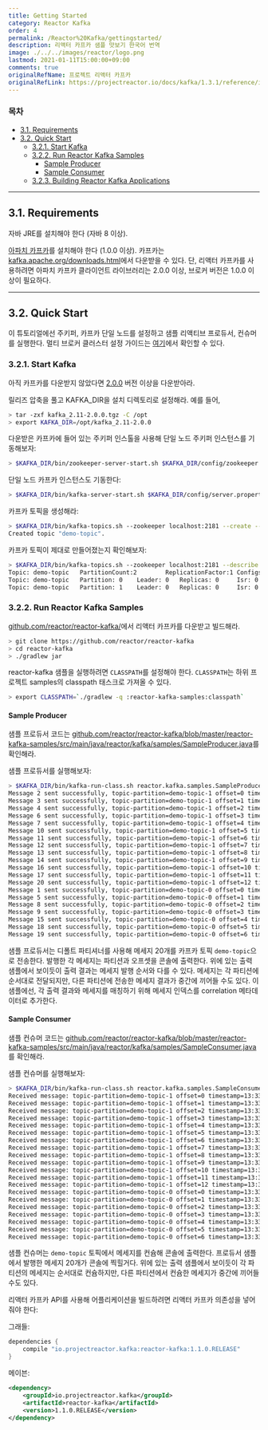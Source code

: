 ```yaml
---
title: Getting Started
category: Reactor Kafka
order: 4
permalink: /Reactor%20Kafka/gettingstarted/
description: 리액터 카프카 샘플 맛보기 한국어 번역
image: ./../../images/reactor/logo.png
lastmod: 2021-01-11T15:00:00+09:00
comments: true
originalRefName: 프로젝트 리액터 카프카
originalRefLink: https://projectreactor.io/docs/kafka/1.3.1/reference/index.html#_getting_started
---
```


### 목차

- [3.1. Requirements](#31-requirements)
- [3.2. Quick Start](#32-quick-start)
  + [3.2.1. Start Kafka](#321-start-kafka)
  + [3.2.2. Run Reactor Kafka Samples](#322-run-reactor-kafka-samples)
    * [Sample Producer](#sample-producer)
    * [Sample Consumer](#sample-consumer)
  + [3.2.3. Building Reactor Kafka Applications](#323-building-reactor-kafka-applications)

---

## 3.1. Requirements

자바 JRE를 설치해야 한다 (자바 8 이상).

[아파치 카프카](https://kafka.apache.org/)를 설치해야 한다 (1.0.0 이상). 카프카는 [kafka.apache.org/downloads.html](https://kafka.apache.org/downloads.html)에서 다운받을 수 있다. 단, 리액터 카프카를 사용하려면 아파치 카프카 클라이언트 라이브러리는 2.0.0 이상, 브로커 버전은 1.0.0 이상이 필요하다.

---

## 3.2. Quick Start

이 튜토리얼에선 주키퍼, 카프카 단일 노드를 설정하고 샘플 리액티브 프로듀서, 컨슈머를 실행한다. 멀티 브로커 클러스터 설정 가이드는 [여기](https://kafka.apache.org/documentation#quickstart_multibroker)에서 확인할 수 있다.

### 3.2.1. Start Kafka

아직 카프카를 다운받지 않았다면 [2.0.0](https://www.apache.org/dyn/closer.cgi?path=/kafka/2.0.0/kafka_2.11-2.0.0.tgz) 버전 이상을 다운받아라.

릴리즈 압축을 풀고 KAFKA_DIR을 설치 디렉토리로 설정해라. 예를 들어,

```bash
> tar -zxf kafka_2.11-2.0.0.tgz -C /opt
> export KAFKA_DIR=/opt/kafka_2.11-2.0.0
```

다운받은 카프카에 들어 있는 주키퍼 인스톨을 사용해 단일 노드 주키퍼 인스턴스를 기동해보자:

```bash
> $KAFKA_DIR/bin/zookeeper-server-start.sh $KAFKA_DIR/config/zookeeper.properties > /tmp/zookeeper.log &
```

단일 노드 카프카 인스턴스도 기동한다:

```bash
> $KAFKA_DIR/bin/kafka-server-start.sh $KAFKA_DIR/config/server.properties > /tmp/kafka.log &
```

카프카 토픽을 생성해라:

```bash
> $KAFKA_DIR/bin/kafka-topics.sh --zookeeper localhost:2181 --create --replication-factor 1 --partitions 2 --topic demo-topic
Created topic "demo-topic".
```

카프카 토픽이 제대로 만들어졌는지 확인해보자:

```bash
> $KAFKA_DIR/bin/kafka-topics.sh --zookeeper localhost:2181 --describe
Topic: demo-topic	PartitionCount:2		ReplicationFactor:1	Configs:
Topic: demo-topic	Partition: 0	Leader: 0	Replicas: 0		Isr: 0
Topic: demo-topic	Partition: 1	Leader: 0	Replicas: 0		Isr: 0
```

### 3.2.2. Run Reactor Kafka Samples

[github.com/reactor/reactor-kafka/](https://github.com/reactor/reactor-kafka/)에서 리액터 카프카를 다운받고 빌드해라.

```bash
> git clone https://github.com/reactor/reactor-kafka
> cd reactor-kafka
> ./gradlew jar
```

reactor-kafka 샘플을 실행하려면 `CLASSPATH`를 설정해야 한다. `CLASSPATH`는 하위 프로젝트 samples의 classpath 태스크로 가져올 수 있다.

```bash
> export CLASSPATH=`./gradlew -q :reactor-kafka-samples:classpath`
```

#### Sample Producer

샘플 프로듀서 코드는 [github.com/reactor/reactor-kafka/blob/master/reactor-kafka-samples/src/main/java/reactor/kafka/samples/SampleProducer.java](https://github.com/reactor/reactor-kafka/blob/master/reactor-kafka-samples/src/main/java/reactor/kafka/samples/SampleProducer.java)를 확인해라.

샘플 프로듀서를 실행해보자:

```bash
> $KAFKA_DIR/bin/kafka-run-class.sh reactor.kafka.samples.SampleProducer
Message 2 sent successfully, topic-partition=demo-topic-1 offset=0 timestamp=13:33:16:716 GMT 30 Nov 2016
Message 3 sent successfully, topic-partition=demo-topic-1 offset=1 timestamp=13:33:16:716 GMT 30 Nov 2016
Message 4 sent successfully, topic-partition=demo-topic-1 offset=2 timestamp=13:33:16:716 GMT 30 Nov 2016
Message 6 sent successfully, topic-partition=demo-topic-1 offset=3 timestamp=13:33:16:716 GMT 30 Nov 2016
Message 7 sent successfully, topic-partition=demo-topic-1 offset=4 timestamp=13:33:16:716 GMT 30 Nov 2016
Message 10 sent successfully, topic-partition=demo-topic-1 offset=5 timestamp=13:33:16:716 GMT 30 Nov 2016
Message 11 sent successfully, topic-partition=demo-topic-1 offset=6 timestamp=13:33:16:716 GMT 30 Nov 2016
Message 12 sent successfully, topic-partition=demo-topic-1 offset=7 timestamp=13:33:16:717 GMT 30 Nov 2016
Message 13 sent successfully, topic-partition=demo-topic-1 offset=8 timestamp=13:33:16:717 GMT 30 Nov 2016
Message 14 sent successfully, topic-partition=demo-topic-1 offset=9 timestamp=13:33:16:717 GMT 30 Nov 2016
Message 16 sent successfully, topic-partition=demo-topic-1 offset=10 timestamp=13:33:16:717 GMT 30 Nov 2016
Message 17 sent successfully, topic-partition=demo-topic-1 offset=11 timestamp=13:33:16:717 GMT 30 Nov 2016
Message 20 sent successfully, topic-partition=demo-topic-1 offset=12 timestamp=13:33:16:717 GMT 30 Nov 2016
Message 1 sent successfully, topic-partition=demo-topic-0 offset=0 timestamp=13:33:16:712 GMT 30 Nov 2016
Message 5 sent successfully, topic-partition=demo-topic-0 offset=1 timestamp=13:33:16:716 GMT 30 Nov 2016
Message 8 sent successfully, topic-partition=demo-topic-0 offset=2 timestamp=13:33:16:716 GMT 30 Nov 2016
Message 9 sent successfully, topic-partition=demo-topic-0 offset=3 timestamp=13:33:16:716 GMT 30 Nov 2016
Message 15 sent successfully, topic-partition=demo-topic-0 offset=4 timestamp=13:33:16:717 GMT 30 Nov 2016
Message 18 sent successfully, topic-partition=demo-topic-0 offset=5 timestamp=13:33:16:717 GMT 30 Nov 2016
Message 19 sent successfully, topic-partition=demo-topic-0 offset=6 timestamp=13:33:16:717 GMT 30 Nov 2016
```

샘플 프로듀서는 디폴트 파티셔너를 사용해 메세지 20개를 카프카 토픽 `demo-topic`으로 전송한다. 발행한 각 메세지는 파티션과 오프셋을 콘솔에 출력한다. 위에 있는 출력 샘플에서 보이듯이 출력 결과는 메세지 발행 순서와 다를 수 있다. 메세지는 각 파티션에 순서대로 전달되지만, 다른 파티션에 전송한 메세지 결과가 중간에 끼어들 수도 있다. 이 샘플에선, 각 출력 결과와 메세지를 매칭하기 위해 메세지 인덱스를 correlation 메타데이터로 추가한다.

#### Sample Consumer

샘플 컨슈머 코드는 [github.com/reactor/reactor-kafka/blob/master/reactor-kafka-samples/src/main/java/reactor/kafka/samples/SampleConsumer.java](https://github.com/reactor/reactor-kafka/blob/master/reactor-kafka-samples/src/main/java/reactor/kafka/samples/SampleConsumer.java)를 확인해라.

샘플 컨슈머를 실행해보자:

```bash
> $KAFKA_DIR/bin/kafka-run-class.sh reactor.kafka.samples.SampleConsumer
Received message: topic-partition=demo-topic-1 offset=0 timestamp=13:33:16:716 GMT 30 Nov 2016 key=2 value=Message_2
Received message: topic-partition=demo-topic-1 offset=1 timestamp=13:33:16:716 GMT 30 Nov 2016 key=3 value=Message_3
Received message: topic-partition=demo-topic-1 offset=2 timestamp=13:33:16:716 GMT 30 Nov 2016 key=4 value=Message_4
Received message: topic-partition=demo-topic-1 offset=3 timestamp=13:33:16:716 GMT 30 Nov 2016 key=6 value=Message_6
Received message: topic-partition=demo-topic-1 offset=4 timestamp=13:33:16:716 GMT 30 Nov 2016 key=7 value=Message_7
Received message: topic-partition=demo-topic-1 offset=5 timestamp=13:33:16:716 GMT 30 Nov 2016 key=10 value=Message_10
Received message: topic-partition=demo-topic-1 offset=6 timestamp=13:33:16:716 GMT 30 Nov 2016 key=11 value=Message_11
Received message: topic-partition=demo-topic-1 offset=7 timestamp=13:33:16:717 GMT 30 Nov 2016 key=12 value=Message_12
Received message: topic-partition=demo-topic-1 offset=8 timestamp=13:33:16:717 GMT 30 Nov 2016 key=13 value=Message_13
Received message: topic-partition=demo-topic-1 offset=9 timestamp=13:33:16:717 GMT 30 Nov 2016 key=14 value=Message_14
Received message: topic-partition=demo-topic-1 offset=10 timestamp=13:33:16:717 GMT 30 Nov 2016 key=16 value=Message_16
Received message: topic-partition=demo-topic-1 offset=11 timestamp=13:33:16:717 GMT 30 Nov 2016 key=17 value=Message_17
Received message: topic-partition=demo-topic-1 offset=12 timestamp=13:33:16:717 GMT 30 Nov 2016 key=20 value=Message_20
Received message: topic-partition=demo-topic-0 offset=0 timestamp=13:33:16:712 GMT 30 Nov 2016 key=1 value=Message_1
Received message: topic-partition=demo-topic-0 offset=1 timestamp=13:33:16:716 GMT 30 Nov 2016 key=5 value=Message_5
Received message: topic-partition=demo-topic-0 offset=2 timestamp=13:33:16:716 GMT 30 Nov 2016 key=8 value=Message_8
Received message: topic-partition=demo-topic-0 offset=3 timestamp=13:33:16:716 GMT 30 Nov 2016 key=9 value=Message_9
Received message: topic-partition=demo-topic-0 offset=4 timestamp=13:33:16:717 GMT 30 Nov 2016 key=15 value=Message_15
Received message: topic-partition=demo-topic-0 offset=5 timestamp=13:33:16:717 GMT 30 Nov 2016 key=18 value=Message_18
Received message: topic-partition=demo-topic-0 offset=6 timestamp=13:33:16:717 GMT 30 Nov 2016 key=19 value=Message_19
```

샘플 컨슈머는 `demo-topic` 토픽에서 메세지를 컨슘해 콘솔에 출력한다. 프로듀서 샘플에서 발행한 메세지 20개가 콘솔에 찍힐거다. 위에 있는 출력 샘플에서 보이듯이 각 파티션의 메세지는 순서대로 컨슘하지만, 다른 파티션에서 컨슘한 메세지가 중간에 끼어들 수도 있다.

리액터 카프카 API를 사용해 어플리케이션을 빌드하려면 리액터 카프카 의존성을 넣어줘야 한다:

그래들:

```gradle
dependencies {
    compile "io.projectreactor.kafka:reactor-kafka:1.1.0.RELEASE"
}
```

메이븐:

```xml
<dependency>
    <groupId>io.projectreactor.kafka</groupId>
    <artifactId>reactor-kafka</artifactId>
    <version>1.1.0.RELEASE</version>
</dependency>
```